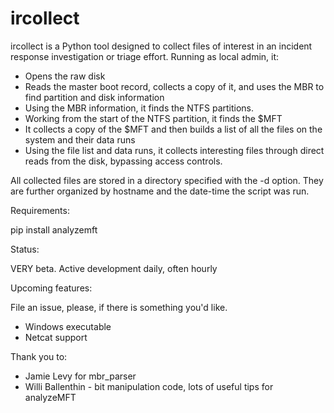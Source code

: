 ircollect
=========

ircollect is a Python tool designed to collect files of interest in an incident response investigation
or triage effort. Running as local admin, it:

* Opens the raw disk
* Reads the master boot record, collects a copy of it, and uses the MBR to find partition and disk information
* Using the MBR information, it finds the NTFS partitions.
* Working from the start of the NTFS partition, it finds the $MFT
* It collects a copy of the $MFT and then builds a list of all the files on the system and their data runs
* Using the file list and data runs, it collects interesting files through direct reads from the disk,
bypassing access controls.

All collected files are stored in a directory specified with the -d option. They are further organized by
hostname and the date-time the script was run.

Requirements:

pip install analyzemft

Status:

VERY beta. Active development daily, often hourly

Upcoming features:

File an issue, please, if there is something you'd like.

* Windows executable
* Netcat support

Thank you to:

* Jamie Levy for mbr_parser
* Willi Ballenthin - bit manipulation code, lots of useful tips for analyzeMFT
